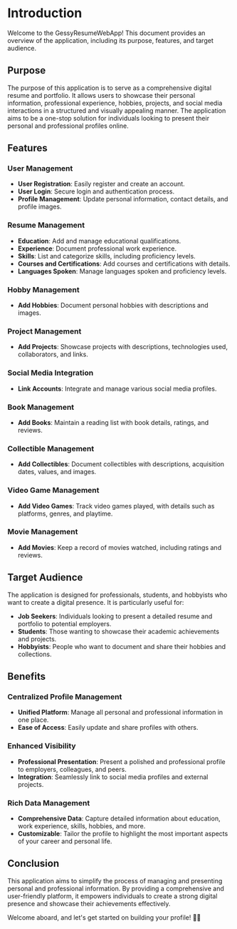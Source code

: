 # Introduction

Welcome to the GessyResumeWebApp! This document provides an overview of the application, including its purpose, features, and target audience.

## Purpose

The purpose of this application is to serve as a comprehensive digital resume and portfolio. It allows users to showcase their personal information, professional experience, hobbies, projects, and social media interactions in a structured and visually appealing manner. The application aims to be a one-stop solution for individuals looking to present their personal and professional profiles online.

## Features

### User Management
- **User Registration**: Easily register and create an account.
- **User Login**: Secure login and authentication process.
- **Profile Management**: Update personal information, contact details, and profile images.

### Resume Management
- **Education**: Add and manage educational qualifications.
- **Experience**: Document professional work experience.
- **Skills**: List and categorize skills, including proficiency levels.
- **Courses and Certifications**: Add courses and certifications with details.
- **Languages Spoken**: Manage languages spoken and proficiency levels.

### Hobby Management
- **Add Hobbies**: Document personal hobbies with descriptions and images.

### Project Management
- **Add Projects**: Showcase projects with descriptions, technologies used, collaborators, and links.

### Social Media Integration
- **Link Accounts**: Integrate and manage various social media profiles.

### Book Management
- **Add Books**: Maintain a reading list with book details, ratings, and reviews.

### Collectible Management
- **Add Collectibles**: Document collectibles with descriptions, acquisition dates, values, and images.

### Video Game Management
- **Add Video Games**: Track video games played, with details such as platforms, genres, and playtime.

### Movie Management
- **Add Movies**: Keep a record of movies watched, including ratings and reviews.

## Target Audience

The application is designed for professionals, students, and hobbyists who want to create a digital presence. It is particularly useful for:
- **Job Seekers**: Individuals looking to present a detailed resume and portfolio to potential employers.
- **Students**: Those wanting to showcase their academic achievements and projects.
- **Hobbyists**: People who want to document and share their hobbies and collections.

## Benefits

### Centralized Profile Management
- **Unified Platform**: Manage all personal and professional information in one place.
- **Ease of Access**: Easily update and share profiles with others.

### Enhanced Visibility
- **Professional Presentation**: Present a polished and professional profile to employers, colleagues, and peers.
- **Integration**: Seamlessly link to social media profiles and external projects.

### Rich Data Management
- **Comprehensive Data**: Capture detailed information about education, work experience, skills, hobbies, and more.
- **Customizable**: Tailor the profile to highlight the most important aspects of your career and personal life.

## Conclusion

This application aims to simplify the process of managing and presenting personal and professional information. By providing a comprehensive and user-friendly platform, it empowers individuals to create a strong digital presence and showcase their achievements effectively.

Welcome aboard, and let's get started on building your profile! 🚀📄

